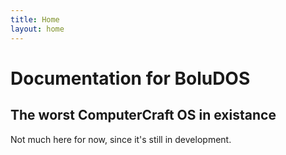 ```yaml
---
title: Home
layout: home
---
```


# Documentation for BoluDOS
## The worst ComputerCraft OS in existance

Not much here for now, since it's still in development.

